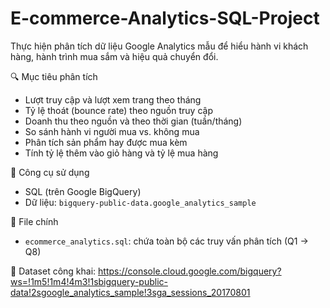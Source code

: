# E-commerce-Analytics-SQL-Project
Thực hiện phân tích dữ liệu Google Analytics mẫu để hiểu hành vi khách hàng, hành trình mua sắm và hiệu quả chuyển đổi.

🔍 Mục tiêu phân tích
- Lượt truy cập và lượt xem trang theo tháng
- Tỷ lệ thoát (bounce rate) theo nguồn truy cập
- Doanh thu theo nguồn và theo thời gian (tuần/tháng)
- So sánh hành vi người mua vs. không mua
- Phân tích sản phẩm hay được mua kèm
- Tính tỷ lệ thêm vào giỏ hàng và tỷ lệ mua hàng

🧰 Công cụ sử dụng
- SQL (trên Google BigQuery)
- Dữ liệu: `bigquery-public-data.google_analytics_sample`

📂 File chính
- `ecommerce_analytics.sql`: chứa toàn bộ các truy vấn phân tích (Q1 → Q8)
  
🔗 Dataset công khai: https://console.cloud.google.com/bigquery?ws=!1m5!1m4!4m3!1sbigquery-public-data!2sgoogle_analytics_sample!3sga_sessions_20170801
